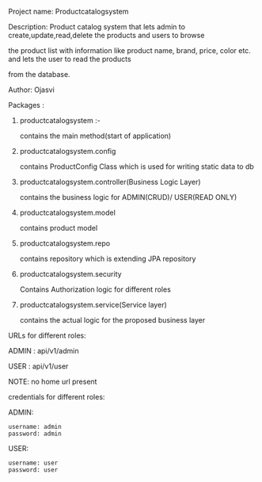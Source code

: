 Project name: Productcatalogsystem

Description: Product catalog system that lets admin to create,update,read,delete the products and users to browse 

the product list with information like product name, brand, price, color etc. and lets the user to read the products 

from the database.

Author: Ojasvi

Packages : 

1. productcatalogsystem :-
	
	contains the main method(start of application)
	
2. productcatalogsystem.config
	
	contains ProductConfig Class which is used for writing static data to db
	
3. productcatalogsystem.controller(Business Logic Layer)
	
	contains the business logic for ADMIN(CRUD)/ USER(READ ONLY)
	
4. productcatalogsystem.model
	
	contains product model
	
5. productcatalogsystem.repo
	
	contains repository which is extending JPA repository

6. productcatalogsystem.security
	
	Contains Authorization logic for different roles
	
7. productcatalogsystem.service(Service layer)
	
	contains the actual logic for the proposed business layer 

URLs for different roles:

ADMIN : api/v1/admin

USER : api/v1/user

NOTE: no home url present

credentials for different roles:

ADMIN:
	
	username: admin
	password: admin

USER:
	
	username: user
	password: user